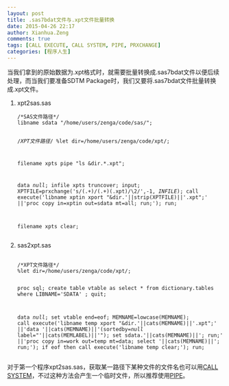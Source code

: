```yaml
---
layout: post
title: .sas7bdat文件与.xpt文件批量转换
date: 2015-04-26 22:17
author: Xianhua.Zeng
comments: true
tags: [CALL EXECUTE, CALL SYSTEM, PIPE, PRXCHANGE]
categories: [程序人生]
---
```

<p>当我们拿到的原始数据为.xpt格式时，就需要批量转换成.sas7bdat文件以便后续处理，而当我们要准备SDTM Package时，我们又要将.sas7bdat文件批量转换成.xpt文件。</p>
<ol>
	<li>xpt2sas.sas
<pre><code>/*SAS文件路径*/
libname sdata "/home/users/zenga/code/sas/";

/*XPT文件路径*/
%let dir=/home/users/zenga/code/xpt/;

filename xpts pipe "ls &amp;dir.*.xpt";

data _null_;
    infile xpts truncover;
    input;
    XPTFILE=prxchange('s/(.+)\/(.+)(\.xpt)/\2/',-1, _INFILE_);
    call execute('libname xptin xport "&amp;dir.'||strip(XPTFILE)||'.xpt";'
                 ||'proc copy in=xptin out=sdata mt=all; run;');
run;

filename xpts clear;
</code></pre>
</li>
	<li>sas2xpt.sas
<pre><code>
/*XPT文件路径*/
%let dir=/home/users/zenga/code/xpt/;

proc sql;
    create table vtable as
        select * 
        from dictionary.tables
        where LIBNAME='SDATA'
        ;
quit;

data _null_;
    set vtable end=eof;
    MEMNAME=lowcase(MEMNAME);
    call execute('libname temp xport "&amp;dir.'||cats(MEMNAME)||'.xpt";'
                 ||'data '||cats(MEMNAME)||'(sortedby=_null_ label="'||cats(MEMLABEL)||'"); set sdata.'||cats(MEMNAME)||'; run;'
                 ||'proc copy in=work out=temp mt=data; select '||cats(MEMNAME)||'; run;');
    if eof then call execute('libname temp clear;');
run;
</code></pre>
</li>
</ol>
<p>对于第一个程序xpt2sas.sas，获取某一路径下某种文件的文件名也可以用<span style="text-decoration: none;"><a href="http://support.sas.com/documentation/cdl/en/hostwin/63285/HTML/default/viewer.htm#win-callrout-system.htm" target="_blank">CALL SYSTEM</a></span>，不过这种方法会产生一个临时文件，所以推荐使用<span style="text-decoration: none;"><a href="http://support.sas.com/documentation/cdl/en/hostunx/61879/HTML/default/viewer.htm#pipe.htm" target="_blank">PIPE</a></span>。</p>